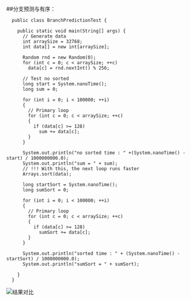 ##分支预测与有序：
  
      public class BranchPredictionTest {
	
        public static void main(String[] args) {
          // Generate data
          int arraySize = 32768;
          int data[] = new int[arraySize];

          Random rnd = new Random(0);
          for (int c = 0; c < arraySize; ++c)
            data[c] = rnd.nextInt() % 256;

          // Test no sorted
          long start = System.nanoTime();
          long sum = 0;

          for (int i = 0; i < 100000; ++i)
          {
            // Primary loop 
            for (int c = 0; c < arraySize; ++c)
            {
              if (data[c] >= 128)
                sum += data[c];
            }
          }

          System.out.println("no sorted time : " +(System.nanoTime() - start) / 1000000000.0);
          System.out.println("sum = " + sum);
          // !!! With this, the next loop runs faster
          Arrays.sort(data);

          long startSort = System.nanoTime();
          long sumSort = 0;

          for (int i = 0; i < 100000; ++i)
          {
            // Primary loop
            for (int c = 0; c < arraySize; ++c)
            {
              if (data[c] >= 128)
                sumSort += data[c];
            }
          }

          System.out.println("sorted time : " + (System.nanoTime() - startSort) / 1000000000.0);
          System.out.println("sumSort = " + sumSort);

        }
      }
      
![结果对比](https://github.com/FRookie/My-Grocery-Store/blob/master/picture/differ.png)
